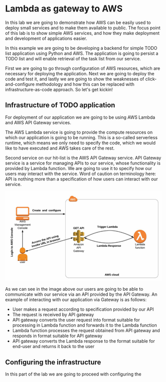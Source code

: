# Lambda as gateway to AWS

In this lab we are going to demonstrate how AWS can be easily used to deploy 
small services and to make them available to public. The focus point of this
lab is to show simple AWS services, and how they make deployment and development
of applications easier.

In this example we are going to be developing a backend for simple TODO list 
application using Python and AWS. The application is going to persist a TODO 
list and will enable retrieval of the task list from our service. 

First we are going to go through configuration of AWS resources, which are 
necessary for deploying the application. Next we are going to deploy the 
code and test it, and lastly we are going to show the weaknesses of 
click-and-configure methodology and how this can be replaced with
infrastructure-as-code approach. So let's get kickin!

## Infrastructure of TODO application

For deployment of our application we are going to be using AWS Lambda
and AWS API Gateway services.

The AWS Lambda service is going to  provide the compute resources on which
our application is going to be running. This is a so-called serverless runtime,
which means we only need to specify the code, which we would like to have executed
and AWS takes care of the rest.

Second service on our hit-list is the AWS API Gateway service. API Gateway service
is a service for managing APIs to our service, whose functionality is provided
by Lambda function. We are going to use it to specify how our users may interact
with the service. Word of caution on terminology here: API is nothing more than
a specification of how users can interact with our service.

![AWS Infrastructure with API Gateway and Lambda function](img/LambdaInfraGraph.png)

As we can see in the image above our users are going to be able to communicate with
our service via an API provided by the API Gateway. An example of interacting
with our application via Gateway is as follows:

- User makes a request according to specification provided by our API
- The request is received by API gateway
- API gateway converts the user request into format suitable for processing in 
  Lambda function and forwards it to the Lambda function
- Lambda function processes the request obtained from API gateway and responds
  in format suitable for API gateway
- API gateway converts the Lambda response to the format suitable for end-user and
  returns it back to the user
  
## Configuring the infrastructure

In this part of the lab we are going to proceed with configuring the 